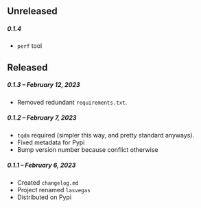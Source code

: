 ## Unreleased

##### 0.1.4

- `perf` tool

## Released

##### 0.1.3 – February 12, 2023

- Removed redundant `requirements.txt`.

##### 0.1.2 – February 7, 2023

- `tqdm` required (simpler this way, and pretty standard anyways).
- Fixed metadata for Pypi
- Bump version number because conflict otherwise

##### 0.1.1 – February 6, 2023

- Created `changelog.md`
- Project renamed `lasvegas`
- Distributed on Pypi
